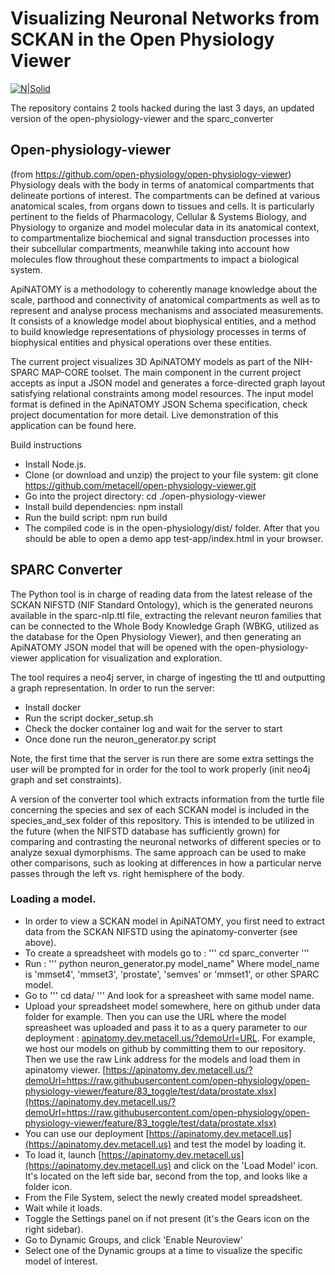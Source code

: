 
# Visualizing Neuronal Networks from SCKAN in the Open Physiology Viewer

[![N|Solid](https://images.ctfassets.net/6bya4tyw8399/7bCqTnBYXy99mdeNkhMs3Q/0085bf4015673305fa011abb19a11e34/codeathon.png)](https://images.ctfassets.net/6bya4tyw8399/7bCqTnBYXy99mdeNkhMs3Q/0085bf4015673305fa011abb19a11e34/codeathon.png)

The repository contains 2 tools hacked during the last 3 days, an updated version of the open-physiology-viewer and the sparc_converter

## Open-physiology-viewer

(from https://github.com/open-physiology/open-physiology-viewer)
Physiology deals with the body in terms of anatomical compartments that delineate portions of interest. The compartments can be defined at various anatomical scales, from organs down to tissues and cells.  It is particularly pertinent to the fields of Pharmacology, Cellular & Systems Biology, and Physiology to organize and model molecular data in its anatomical context, to compartmentalize biochemical and signal transduction processes into their subcellular compartments, meanwhile taking into account how molecules flow throughout these compartments to impact a biological system.

ApiNATOMY is a methodology to coherently manage knowledge about the scale, parthood and connectivity of anatomical compartments as well as to represent and analyse process mechanisms and associated measurements. It consists of a knowledge model about biophysical entities, and a method to build knowledge representations of physiology processes in terms of biophysical entities and physical operations over these entities.

The current project visualizes 3D ApiNATOMY models as part of the NIH-SPARC MAP-CORE toolset. The main component in the current project accepts as input a JSON model and generates a force-directed graph layout satisfying relational constraints among model resources. The input model format is defined in the ApiNATOMY JSON Schema specification, check project documentation for more detail. Live demonstration of this application can be found here.

Build instructions
- Install Node.js.
- Clone (or download and unzip) the project to your file system: git clone https://github.com/metacell/open-physiology-viewer.git
- Go into the project directory: cd ./open-physiology-viewer
- Install build dependencies: npm install
- Run the build script: npm run build
- The compiled code is in the open-physiology/dist/ folder. After that you should be able to open a demo app test-app/index.html in your browser.

## SPARC Converter

The Python tool is in charge of reading data from the latest release of the SCKAN NIFSTD (NIF Standard Ontology), which is the generated neurons available in the sparc-nlp.ttl file, extracting the relevant neuron families that can be connected to the Whole Body Knowledge Graph (WBKG, utilized as the database for the Open Physiology Viewer), and then generating an ApiNATOMY JSON model that will be opened with the open-physiology-viewer application for visualization and exploration.

The tool requires a neo4j server, in charge of ingesting the ttl and outputting a graph representation. In order to run the server:
- Install docker 
- Run the script docker_setup.sh
- Check the docker container log and wait for the server to start
- Once done run the neuron_generator.py script

Note, the first time that the server is run there are some extra settings the user will be prompted for in order for the tool to work properly (init neo4j graph and set constraints).

A version of the converter tool which extracts information from the turtle file concerning the species and sex of each SCKAN model is included in the species_and_sex folder of this repository.  This is intended to be utilized in the future (when the NIFSTD database has sufficiently grown) for comparing and contrasting the neuronal networks of different species or to analyze sexual dymorphisms.  The same approach can be used to make other comparisons, such as looking at differences in how a particular nerve passes through the left vs. right hemisphere of the body.

### Loading a model.

- In order to view a SCKAN model in ApiNATOMY, you first need to extract data from the SCKAN NIFSTD using the apinatomy-converter (see above).
- To create a spreadsheet with models go to :
  ''' cd sparc_converter '''
- Run :
  ''' python neuron_generator.py model_name"
  Where model_name is 'mmset4', 'mmset3', 'prostate', 'semves' or 'mmset1', or other SPARC model.
- Go to 
  ''' cd data/ '''
  And look for a spreasheet with same model name.
- Upload your spreadsheet model somewhere, here on github under data folder for example. Then you can use the URL where the model spreasheet was uploaded and pass it to as a query parameter to our deployment : [apinatomy.dev.metacell.us/?demoUrl=URL](apinatomy.dev.metacell.us).
  For example, we host our models on github by committing them to our repository. Then we use the raw Link address for the models and load them in apinatomy viewer. [https://apinatomy.dev.metacell.us/?demoUrl=https://raw.githubusercontent.com/open-physiology/open-physiology-viewer/feature/83_toggle/test/data/prostate.xlsx](https://apinatomy.dev.metacell.us/?demoUrl=https://raw.githubusercontent.com/open-physiology/open-physiology-viewer/feature/83_toggle/test/data/prostate.xlsx)
- You can use our deployment [https://apinatomy.dev.metacell.us](https://apinatomy.dev.metacell.us) and test the model by loading it. 
- To load it, launch [https://apinatomy.dev.metacell.us](https://apinatomy.dev.metacell.us) and click on the 'Load Model' icon. It's located on the left side bar, second from the top, and looks like a folder icon.
- From the File System, select the newly created model spreadsheet.
- Wait while it loads. 
- Toggle the Settings panel on if not present (it's the Gears icon on the right sidebar).
- Go to Dynamic Groups, and click 'Enable Neuroview'
- Select one of the Dynamic groups at a time to visualize the specific model of interest.
